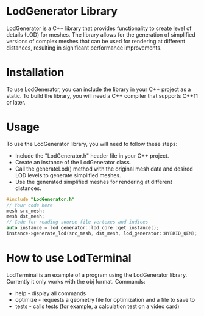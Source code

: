 # LodGenerator Library
LodGenerator is a C++ library that provides functionality to create level of details (LOD) for meshes. The library allows for the generation of simplified versions of complex meshes that can be used for rendering at different distances, resulting in significant performance improvements.
# Installation

To use LodGenerator, you can include the library in your C++ project as a static. To build the library, you will need a C++ compiler that supports C++11 or later.
# Usage

To use the LodGenerator library, you will need to follow these steps:

* Include the "LodGenerator.h" header file in your C++ project.
* Create an instance of the LodGenerator class.
* Call the generateLod() method with the original mesh data and desired LOD levels to generate simplified meshes.
* Use the generated simplified meshes for rendering at different distances.

```cpp
#include "LodGenerator.h"
// Your code here
mesh src_mesh;
mesh dst_mesh;
// Code for reading source file vertexes and indices
auto instance = lod_generator::lod_core::get_instance();
instance->generate_lod(src_mesh, dst_mesh, lod_generator::HYBRID_QEM);
```

# How to use LodTerminal
LodTerminal is an example of a program using the LodGenerator library. Currently it only works with the obj format.
Commands: 
+ help - display all commands
+ optimize - requests a geometry file for optimization and a file to save to
+ tests - calls tests (for example, a calculation test on a video card)